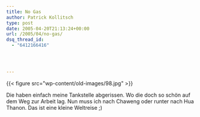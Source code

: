 ```yaml
---
title: No Gas
author: Patrick Kollitsch
type: post
date: 2005-04-20T21:13:24+00:00
url: /2005/04/no-gas/
dsq_thread_id:
  - "6412166416"




---
```

{{< figure src="wp-content/old-images/98.jpg" >}}

Die haben einfach meine Tankstelle abgerissen. Wo die doch so schön auf dem Weg zur Arbeit lag. Nun muss ich nach Chaweng oder runter nach Hua Thanon. Das ist eine kleine Weltreise ;)
